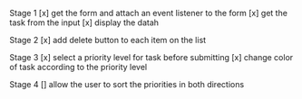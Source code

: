 Stage 1
[x] get the form and attach an event listener to the form
[x] get the task from the input
[x] display the datah

Stage 2
[x] add delete button to each item on the list

Stage 3
[x] select a priority level for task before submitting
[x] change color of task according to the priority level

Stage 4
[] allow the user to sort the priorities in both directions
